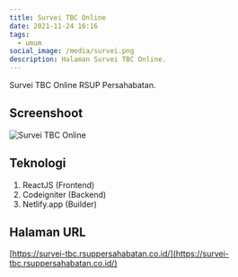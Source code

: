 ```yaml
---
title: Survei TBC Online
date: 2021-11-24 16:16
tags:
  - umum
social_image: /media/survei.png
description: Halaman Survei TBC Online.
---
```

Survei TBC Online RSUP Persahabatan.

## Screenshoot

![Survei TBC Online](/media/survei.png "Survei TBC Online")

## Teknologi

1. ReactJS (Frontend)
2. Codeigniter (Backend)
3. Netlify.app (Builder)

## Halaman URL

[https://survei-tbc.rsuppersahabatan.co.id/](https://survei-tbc.rsuppersahabatan.co.id/)